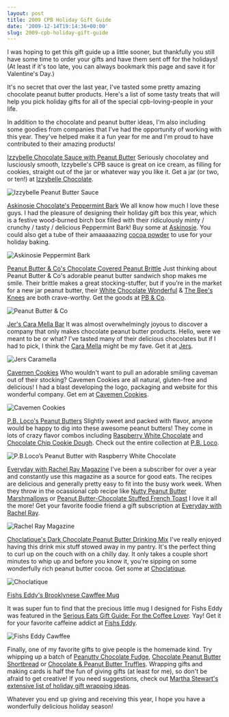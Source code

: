 ```yaml
---
layout: post
title: 2009 CPB Holiday Gift Guide
date: '2009-12-14T19:14:36+00:00'
slug: 2009-cpb-holiday-gift-guide
---
```

I was hoping to get this gift guide up a little sooner, but thankfully you still have some time to order your gifts and have them sent off for the holidays! (At least if it's too late, you can always bookmark this page and save it for Valentine's Day.)

It's no secret that over the last year, I've tasted some pretty amazing chocolate peanut butter products. Here's a list of some tasty treats that will help you pick holiday gifts for all of the special cpb-loving-people in your life. 

In addition to the chocolate and peanut butter ideas, I'm also including some goodies from companies that I've had the opportunity of working with this year. They've helped make it a fun year for me and I'm proud to have contributed to their amazing products!

<a href="http://www.izzybellechocolate.com/pages/shoponline.html">Izzybelle Chocolate Sauce with Peanut Butter</a>
Seriously chocolatey and lusciously smooth, Izzybelle's CPB sauce is great on ice cream, as filling for cookies, straight out of the jar or whatever way you like it. Get a jar (or two, or ten!) at <a href="http://www.izzybellechocolate.com/pages/shoponline.html">Izzybelle Chocolate</a>.

<img src='images/uploads/2009/12/izzybelle_chocolate_peanut_butter_4.jpg' alt='Izzybelle Peanut Butter Sauce' />

<a href="https://www.askinosie.com/p-95-peppermint-bark.aspx">Askinosie Chocolate's Peppermint Bark</a>
We all know how much I love these guys. I had the pleasure of designing their holiday gift box this year, which is a festive wood-burned birch box filled with their ridiculously minty / crunchy / tasty / delicious Peppermint Bark! Buy some at <a href="https://www.askinosie.com/p-95-peppermint-bark.aspx">Askinosie</a>. You could also get a tube of their amaaaaazing <a href="https://www.askinosie.com/p-92-single-origin-natural-cocoa-powder-davao-philippines.aspx">cocoa powder</a> to use for your holiday baking.

<img src='images/uploads/2009/12/holiday_askinosie_peppermint_bark2.jpg' alt='Askinosie Peppermint Bark' />

<a href="http://ilovepeanutbutter.com/index.php/peanutbutter/snacks/chocolate-covered-peanut-brittle.html?SID=40qj7591eqa3hdp61eht0mkng3">Peanut Butter & Co's Chocolate Covered Peanut Brittle</a>
Just thinking about Peanut Butter & Co's adorable peanut butter sandwich shop makes me smile. Their brittle makes a great stocking-stuffer, but if you're in the market for a new jar peanut butter, their <a href="http://ilovepeanutbutter.com/index.php/peanutbutter/peanut-butter/whitechocolatewonderful.html">White Chocolate Wonderful</a> & <a href="http://ilovepeanutbutter.com/index.php/peanutbutter/peanut-butter/thebeesknees.html">The Bee's Knees</a> are both crave-worthy. Get the goods at <a href="http://ilovepeanutbutter.com/index.php">PB & Co</a>.

<img src='images/uploads/2009/12/holiday_pb_and_co1.jpg' alt='Peanut Butter & Co' />

<a href="http://www.jers.com/product/65/peanut_butter_bars">Jer's Cara Mella Bar</a>
It was almost overwhelmingly joyous to discover a company that only makes chocolate peanut butter products. Hello, were we meant to be or what? I've tasted many of their delicious chocolates but if I had to pick, I think the <a href="http://www.jers.com/product/59/peanut_butter_bars">Cara Mella</a> might be my fave. Get it at <a href="http://www.jers.com/product/65/peanut_butter_bars">Jers</a>.

<img src='images/uploads/2009/12/holiday_jers_caramella.jpg' alt='Jers Caramella' />

<a href="http://www.cavemencookies.com/">Cavemen Cookies</a>
Who wouldn't want to pull an adorable smiling caveman out of their stocking? Cavemen Cookies are all natural, gluten-free and delicious! I had a blast developing the logo, packaging and website for this wonderful company. Get em at <a href="http://www.cavemencookies.com/">Cavemen Cookies</a>.

<img src='images/uploads/2009/12/holiday_cavemen_cookies1.jpg' alt='Cavemen Cookies' />

<a href="http://www.pbloco.com/Browse.asp?category=peanut%20butter">P.B. Loco's Peanut Butters</a>
Slightly sweet and packed with flavor, anyone would be happy to dig into these awesome peanut butters! They come in lots of crazy flavor combos including <a href="http://www.pbloco.com/Expand.asp?ProductCode=PB-RWC">Raspberry White Chocolate</a> and <a href="http://www.pbloco.com/Expand.asp?ProductCode=PB-CCCD">Chocolate Chip Cookie Dough</a>. Check out the entire collection at <a href="http://www.pbloco.com/Browse.asp?category=peanut%20butter">P.B. Loco</a>.

<img src='images/uploads/2009/12/holiday_pb_loco1.jpg' alt='P.B.Loco’s Peanut Butter with Raspberry White Chocolate' />

<a href="http://www.rachaelraymag.com/">Everyday with Rachel Ray Magazine</a>
I've been a subscriber for over a year and constantly use this magazine as a source for good eats. The recipes are delicious and generally pretty easy to fit into the busy work week. When they throw in the ocassional cpb recipe like <a href="http://www.rachaelraymag.com/recipes/rachael-ray-magazine-recipe-index/dessert-recipes/Nutty-Peanut-Butter-Marshmallows">Nutty Peanut Butter Marshmallows</a> or <a href="http://www.rachaelraymag.com/recipes/rachael-ray-magazine-recipe-index/breakfast-brunch-recipes/Peanut-Butter-Chocolate-Stuffed-French-Toast-with-Jam-Syrup">Peanut Butter-Chocolate Stuffed French Toast</a> I love it all the more! Get your favorite foodie friend a gift subscription at <a href="https://w1.buysub.com/pubs/RD/EDR/Stretch_Sub_Hard_15or20_rollout1.jsp?cds_page_id=67767&cds_mag_code=EDR&id=1260828154102&lsid=93481602341040062&vid=1&cds_response_key=I9ERA988">Everyday with Rachel Ray</a>.

<img src='images/uploads/2009/12/holiday_rachel_ray.jpg' alt='Rachel Ray Magazine' />

<a href="http://www.choclatique.com/product.php?cat_id=20&product_id=66">Choclatique's Dark Chocolate Peanut Butter Drinking Mix</a>
I've really enjoyed having this drink mix stuff stowed away in my pantry. It's the perfect thing to curl up on the couch with on a chilly day. It only takes a couple short minutes to whip up and before you know it, you're sipping on some wonderfully rich peanut butter cocoa. Get some at <a href="http://www.choclatique.com/product.php?cat_id=20&product_id=66">Choclatique</a>.

<img src='images/uploads/2009/12/holiday_choclatique2.jpg' alt='Choclatique' />

<a href="http://www.fishseddy.com/browse.cfm/4,855.html">Fishs Eddy's Brooklynese Cawffee Mug</a>

It was super fun to find that the precious little mug I designed for Fishs Eddy was featured in the <a href="http://www.seriouseats.com/2009/12/holiday-gifts-guide-for-the-coffee-espresso-lovers-books-gadgets.html">Serious Eats Gift Guide: For the Coffee Lover</a>. Yay! Get it for your favorite caffeine addict at <a href="http://www.fishseddy.com/browse.cfm/4,855.html">Fishs Eddy</a>.

<img src='images/uploads/2009/12/holiday_fishs_eddy_cawffee.jpg' alt='Fishs Eddy Cawffee' />

Finally, one of my favorite gifts to give people is the homemade kind. Try whipping up a batch of <a href="http://allrecipes.com/Recipe/Peanutty-Chocolate-Fudge/Detail.aspx">Peanutty Chocolate Fudge</a>, <a href="http://www.landolakes.com/mealideas/ViewRecipe.cfm?RecipeID=13377">Chocolate Peanut Butter Shortbread</a> or <a href="http://www.hersheys.com/recipes/recipes/detail.asp?id=4981&ICID=KH1023&ICAMP=true">Chocolate & Peanut Butter Truffles</a>. Wrapping gifts and making cards is half the fun of giving gifts (at least for me), so don't be afraid to get creative! If you need suggestions, check out <a href="http://www.marthastewart.com/photogallery/wrap-it-up">Martha Stewart's extensive list of holiday gift wrapping ideas</a>.

Whatever you end up giving and receiving this year, I hope you have a wonderfully delicious holiday season!
